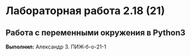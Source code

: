 # Лабораторная работа 2.18 (21)
## Работа с переменными окружения в Python3

**Выполнил:** Александр З. ПИЖ-б-о-21-1